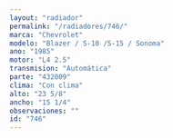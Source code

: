 ```yaml
---
layout: "radiador"
permalink: "/radiadores/746/"
marca: "Chevrolet"
modelo: "Blazer / S-10 /S-15 / Sonoma"
ano: "1985"
motor: "L4 2.5"
transmision: "Automática"
parte: "432009"
clima: "Con clima"
alto: "23 5/8"
ancho: "15 1/4"
observaciones: ""
id: "746"
---
```


